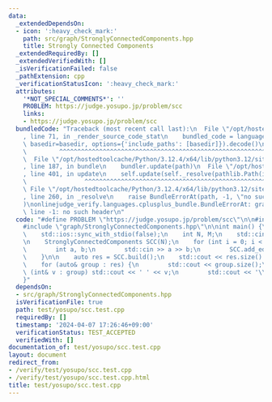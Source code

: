 ```yaml
---
data:
  _extendedDependsOn:
  - icon: ':heavy_check_mark:'
    path: src/graph/StronglyConnectedComponents.hpp
    title: Strongly Connected Components
  _extendedRequiredBy: []
  _extendedVerifiedWith: []
  _isVerificationFailed: false
  _pathExtension: cpp
  _verificationStatusIcon: ':heavy_check_mark:'
  attributes:
    '*NOT_SPECIAL_COMMENTS*': ''
    PROBLEM: https://judge.yosupo.jp/problem/scc
    links:
    - https://judge.yosupo.jp/problem/scc
  bundledCode: "Traceback (most recent call last):\n  File \"/opt/hostedtoolcache/Python/3.12.4/x64/lib/python3.12/site-packages/onlinejudge_verify/documentation/build.py\"\
    , line 71, in _render_source_code_stat\n    bundled_code = language.bundle(stat.path,\
    \ basedir=basedir, options={'include_paths': [basedir]}).decode()\n          \
    \         ^^^^^^^^^^^^^^^^^^^^^^^^^^^^^^^^^^^^^^^^^^^^^^^^^^^^^^^^^^^^^^^^^^^^^^^^^^^^^^^^^\n\
    \  File \"/opt/hostedtoolcache/Python/3.12.4/x64/lib/python3.12/site-packages/onlinejudge_verify/languages/cplusplus.py\"\
    , line 187, in bundle\n    bundler.update(path)\n  File \"/opt/hostedtoolcache/Python/3.12.4/x64/lib/python3.12/site-packages/onlinejudge_verify/languages/cplusplus_bundle.py\"\
    , line 401, in update\n    self.update(self._resolve(pathlib.Path(included), included_from=path))\n\
    \                ^^^^^^^^^^^^^^^^^^^^^^^^^^^^^^^^^^^^^^^^^^^^^^^^^^^^^^^^^\n \
    \ File \"/opt/hostedtoolcache/Python/3.12.4/x64/lib/python3.12/site-packages/onlinejudge_verify/languages/cplusplus_bundle.py\"\
    , line 260, in _resolve\n    raise BundleErrorAt(path, -1, \"no such header\"\
    )\nonlinejudge_verify.languages.cplusplus_bundle.BundleErrorAt: graph/StronglyConnectedComponents.hpp:\
    \ line -1: no such header\n"
  code: "#define PROBLEM \"https://judge.yosupo.jp/problem/scc\"\n\n#include <iostream>\n\
    #include \"graph/StronglyConnectedComponents.hpp\"\n\nint main() {\n    std::cin.tie(0);\n\
    \    std::ios::sync_with_stdio(false);\n    int N, M;\n    std::cin >> N >> M;\n\
    \n    StronglyConnectedComponents SCC(N);\n    for (int i = 0; i < M; i++) {\n\
    \        int a, b;\n        std::cin >> a >> b;\n        SCC.add_edge(a, b);\n\
    \    }\n\n    auto res = SCC.build();\n    std::cout << res.size() << '\\n';\n\
    \    for (auto& group : res) {\n        std::cout << group.size();\n        for\
    \ (int& v : group) std::cout << ' ' << v;\n        std::cout << '\\n';\n    }\n\
    }"
  dependsOn:
  - src/graph/StronglyConnectedComponents.hpp
  isVerificationFile: true
  path: test/yosupo/scc.test.cpp
  requiredBy: []
  timestamp: '2024-04-07 17:26:46+09:00'
  verificationStatus: TEST_ACCEPTED
  verifiedWith: []
documentation_of: test/yosupo/scc.test.cpp
layout: document
redirect_from:
- /verify/test/yosupo/scc.test.cpp
- /verify/test/yosupo/scc.test.cpp.html
title: test/yosupo/scc.test.cpp
---
```

